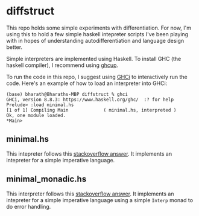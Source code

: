 # diffstruct

This repo holds some simple experiments with differentiation. For now,
I'm using this to hold a few simple haskell intepreter scripts I've
been playing with in hopes of understanding autodifferentiation and language design better.

Simple interpreters are implemented using Haskell. To install GHC (the haskell compiler), I recommend using [ghcup](https://www.haskell.org/ghcup/).

To run the code in this repo, I suggest using
[GHCi](https://downloads.haskell.org/~ghc/latest/docs/html/users_guide/ghci.html)
to interactively run the code. Here's an example of how to load an
interpreter into GHCi:

```
(base) bharath@Bharaths-MBP diffstruct % ghci                         
GHCi, version 8.8.3: https://www.haskell.org/ghc/  :? for help
Prelude> :load minimal.hs
[1 of 1] Compiling Main             ( minimal.hs, interpreted )
Ok, one module loaded.
*Main> 
```

minimal.hs
----------
This intepreter follows this [stackoverflow answer](https://stackoverflow.com/questions/16970431/implementing-a-language-interpreter-in-haskell). It implements an intepreter for a simple imperative language.

minimal_monadic.hs
----------
This interpreter follows this [stackoverflow
answer](https://stackoverflow.com/questions/16970431/implementing-a-language-interpreter-in-haskell).
It implements an intepreter for a simple imperative language using a
simple `Interp` monad to do error handling.
